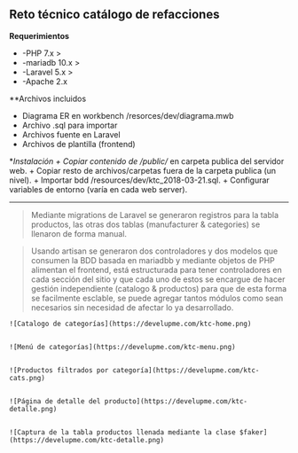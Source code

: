 ## Reto técnico catálogo de refacciones
  **Requerimientos**
  * -PHP 7.x >
  * -mariadb 10.x >
  * -Laravel 5.x >
  * -Apache 2.x


  **Archivos incluidos
   + Diagrama ER en workbench /resorces/dev/diagrama.mwb
   + Archivo .sql para importar
   + Archivos fuente en Laravel
   + Archivos de plantilla (frontend)


  **Instalación
	+ Copiar contenido de /public/* en carpeta publica del servidor web.
	+ Copiar resto de archivos/carpetas fuera de la carpeta publica (un nivel).
	+ Importar bdd /resources/dev/ktc_2018-03-21.sql.
	+ Configurar variables de entorno (varía en cada web server).


-------

   > Mediante migrations de Laravel se generaron registros para la tabla productos, las otras dos tablas (manufacturer & categories) se llenaron de forma manual.

   >Usando artisan se generaron dos controladores y dos modelos que consumen la BDD basada en mariadbb y mediante objetos de PHP alimentan el frontend, está estructurada para tener controladores en cada sección del sitio y que cada uno de estos se encargue de hacer gestión independiente (catalogo & productos) para que de esta forma se facilmente esclable, se puede agregar tantos módulos como sean necesarios sin necesidad de afectar lo ya desarrollado.



	![Catalogo de categorías](https://develupme.com/ktc-home.png)


	![Menú de categorías](https://develupme.com/ktc-menu.png)


	![Productos filtrados por categoría](https://develupme.com/ktc-cats.png)


	![Página de detalle del producto](https://develupme.com/ktc-detalle.png)


	![Captura de la tabla productos llenada mediante la clase $faker](https://develupme.com/ktc-detalle.png)



